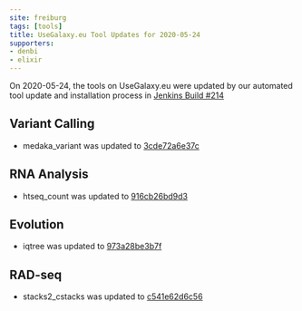 ```yaml
---
site: freiburg
tags: [tools]
title: UseGalaxy.eu Tool Updates for 2020-05-24
supporters:
- denbi
- elixir
---
```


On 2020-05-24, the tools on UseGalaxy.eu were updated by our automated tool update and installation process in [Jenkins Build #214](https://build.galaxyproject.eu/job/usegalaxy-eu/job/install-tools/#214/)


## Variant Calling

- medaka_variant was updated to [3cde72a6e37c](https://toolshed.g2.bx.psu.edu/view/iuc/medaka_variant/3cde72a6e37c)

## RNA Analysis

- htseq_count was updated to [916cb26bd9d3](https://toolshed.g2.bx.psu.edu/view/lparsons/htseq_count/916cb26bd9d3)

## Evolution

- iqtree was updated to [973a28be3b7f](https://toolshed.g2.bx.psu.edu/view/iuc/iqtree/973a28be3b7f)

## RAD-seq

- stacks2_cstacks was updated to [c541e62d6c56](https://toolshed.g2.bx.psu.edu/view/iuc/stacks2_cstacks/c541e62d6c56)

